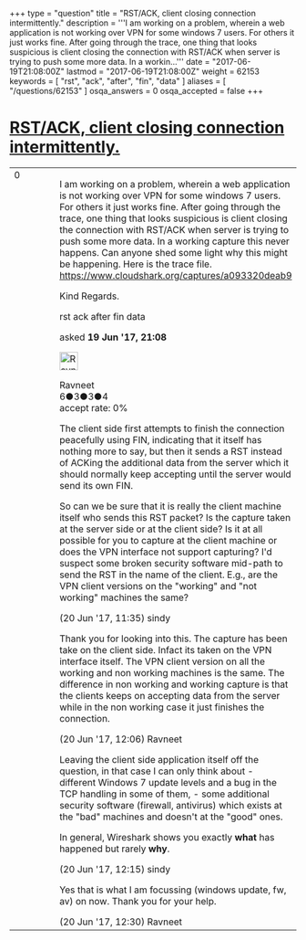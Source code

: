 +++
type = "question"
title = "RST/ACK, client closing connection intermittently."
description = '''I am working on a problem, wherein a web application is not working over VPN for some windows 7 users. For others it just works fine. After going through the trace, one thing that looks suspicious is client closing the connection with RST/ACK when server is trying to push some more data. In a workin...'''
date = "2017-06-19T21:08:00Z"
lastmod = "2017-06-19T21:08:00Z"
weight = 62153
keywords = [ "rst", "ack", "after", "fin", "data" ]
aliases = [ "/questions/62153" ]
osqa_answers = 0
osqa_accepted = false
+++

<div class="headNormal">

# [RST/ACK, client closing connection intermittently.](/questions/62153/rstack-client-closing-connection-intermittently)

</div>

<div id="main-body">

<div id="askform">

<table id="question-table" style="width:100%;"><colgroup><col style="width: 50%" /><col style="width: 50%" /></colgroup><tbody><tr class="odd"><td style="width: 30px; vertical-align: top"><div class="vote-buttons"><div id="post-62153-score" class="post-score" title="current number of votes">0</div><div id="favorite-count" class="favorite-count"></div></div></td><td><div id="item-right"><div class="question-body"><p>I am working on a problem, wherein a web application is not working over VPN for some windows 7 users. For others it just works fine. After going through the trace, one thing that looks suspicious is client closing the connection with RST/ACK when server is trying to push some more data. In a working capture this never happens. Can anyone shed some light why this might be happening. Here is the trace file. <a href="https://www.cloudshark.org/captures/a093320deab9">https://www.cloudshark.org/captures/a093320deab9</a></p><p>Kind Regards.</p></div><div id="question-tags" class="tags-container tags">rst ack after fin data</div><div id="question-controls" class="post-controls"></div><div class="post-update-info-container"><div class="post-update-info post-update-info-user"><p>asked <strong>19 Jun '17, 21:08</strong></p><img src="https://secure.gravatar.com/avatar/9a1a0de12bb57758046b74161b3d746b?s=32&amp;d=identicon&amp;r=g" class="gravatar" width="32" height="32" alt="Ravneet&#39;s gravatar image" /><p>Ravneet<br />
<span class="score" title="6 reputation points">6</span><span title="3 badges"><span class="badge1">●</span><span class="badgecount">3</span></span><span title="3 badges"><span class="silver">●</span><span class="badgecount">3</span></span><span title="4 badges"><span class="bronze">●</span><span class="badgecount">4</span></span><br />
<span class="accept_rate" title="Rate of the user&#39;s accepted answers">accept rate:</span> <span title="Ravneet has no accepted answers">0%</span></p></div></div><div id="comments-container-62153" class="comments-container"><span id="62182"></span><div id="comment-62182" class="comment"><div id="post-62182-score" class="comment-score"></div><div class="comment-text"><p>The client side first attempts to finish the connection peacefully using FIN, indicating that it itself has nothing more to say, but then it sends a RST instead of ACKing the additional data from the server which it should normally keep accepting until the server would send its own FIN.</p><p>So can we be sure that it is really the client machine itself who sends this RST packet? Is the capture taken at the server side or at the client side? Is it at all possible for you to capture at the client machine or does the VPN interface not support capturing? I'd suspect some broken security software mid-path to send the RST in the name of the client. E.g., are the VPN client versions on the "working" and "not working" machines the same?</p></div><div id="comment-62182-info" class="comment-info"><span class="comment-age">(20 Jun '17, 11:35)</span> sindy</div></div><span id="62187"></span><div id="comment-62187" class="comment"><div id="post-62187-score" class="comment-score"></div><div class="comment-text"><p>Thank you for looking into this. The capture has been take on the client side. Infact its taken on the VPN interface itself. The VPN client version on all the working and non working machines is the same. The difference in non working and working capture is that the clients keeps on accepting data from the server while in the non working case it just finishes the connection.</p></div><div id="comment-62187-info" class="comment-info"><span class="comment-age">(20 Jun '17, 12:06)</span> Ravneet</div></div><span id="62189"></span><div id="comment-62189" class="comment"><div id="post-62189-score" class="comment-score"></div><div class="comment-text"><p>Leaving the client side application itself off the question, in that case I can only think about - different Windows 7 update levels and a bug in the TCP handling in some of them, - some additional security software (firewall, antivirus) which exists at the "bad" machines and doesn't at the "good" ones.</p><p>In general, Wireshark shows you exactly <strong>what</strong> has happened but rarely <strong>why</strong>.</p></div><div id="comment-62189-info" class="comment-info"><span class="comment-age">(20 Jun '17, 12:15)</span> sindy</div></div><span id="62190"></span><div id="comment-62190" class="comment"><div id="post-62190-score" class="comment-score"></div><div class="comment-text"><p>Yes that is what I am focussing (windows update, fw, av) on now. Thank you for your help.</p></div><div id="comment-62190-info" class="comment-info"><span class="comment-age">(20 Jun '17, 12:30)</span> Ravneet</div></div></div><div id="comment-tools-62153" class="comment-tools"></div><div class="clear"></div><div id="comment-62153-form-container" class="comment-form-container"></div><div class="clear"></div></div></td></tr></tbody></table>

</div>

</div>

